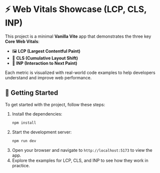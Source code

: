 # ⚡️ Web Vitals Showcase (LCP, CLS, INP)

This project is a minimal **Vanilla Vite** app that demonstrates the three key **Core Web Vitals**:

* 🖼️ **LCP (Largest Contentful Paint)**
* 🔀 **CLS (Cumulative Layout Shift)**
* 🎯 **INP (Interaction to Next Paint)**

Each metric is visualized with real-world code examples to help developers understand and improve web performance.

## 🚀 Getting Started

To get started with the project, follow these steps:
1. Install the dependencies:
   ```bash
   npm install
   ```
2. Start the development server:
   ```bash
   npm run dev
   ```
3. Open your browser and navigate to `http://localhost:5173` to view the app.
4. Explore the examples for LCP, CLS, and INP to see how they work in practice.
